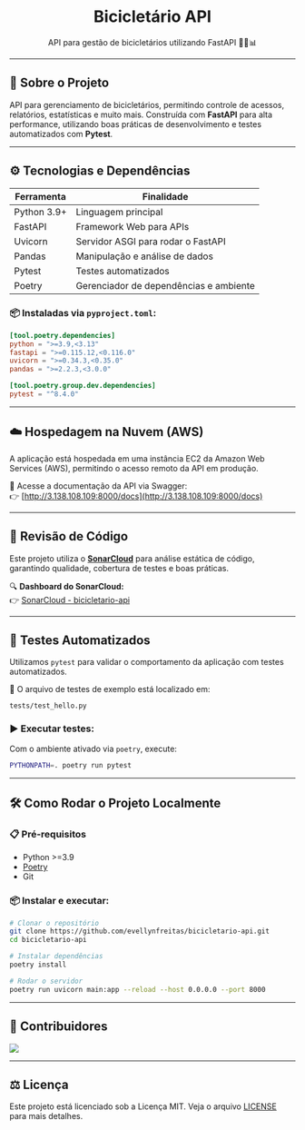 
<div align="center">

  <h1>Bicicletário API</h1>
  
  <p>
    API para gestão de bicicletários utilizando FastAPI 🚴‍♀️📊<br>
  </p>
  
<!-- Badges -->

</div>

---

## 📌 Sobre o Projeto

API para gerenciamento de bicicletários, permitindo controle de acessos, relatórios, estatísticas e muito mais. Construída com **FastAPI** para alta performance, utilizando boas práticas de desenvolvimento e testes automatizados com **Pytest**.

---

## ⚙️ Tecnologias e Dependências

| Ferramenta      | Finalidade                            |
|-----------------|----------------------------------------|
| Python 3.9+     | Linguagem principal                    |
| FastAPI         | Framework Web para APIs                |
| Uvicorn         | Servidor ASGI para rodar o FastAPI     |
| Pandas          | Manipulação e análise de dados         |
| Pytest          | Testes automatizados                   |
| Poetry          | Gerenciador de dependências e ambiente |

### 📦 Instaladas via `pyproject.toml`:

```toml
[tool.poetry.dependencies]
python = ">=3.9,<3.13"
fastapi = ">=0.115.12,<0.116.0"
uvicorn = ">=0.34.3,<0.35.0"
pandas = ">=2.2.3,<3.0.0"

[tool.poetry.group.dev.dependencies]
pytest = "^8.4.0"
```

---

## ☁️ Hospedagem na Nuvem (AWS)

A aplicação está hospedada em uma instância EC2 da Amazon Web Services (AWS), permitindo o acesso remoto da API em produção.

🔗 Acesse a documentação da API via Swagger:  
👉 [http://3.138.108.109:8000/docs](http://3.138.108.109:8000/docs)

---

## 🔎 Revisão de Código

Este projeto utiliza o [**SonarCloud**](https://sonarcloud.io/) para análise estática de código, garantindo qualidade, cobertura de testes e boas práticas.

🔍 **Dashboard do SonarCloud:**  
👉 [SonarCloud - bicicletario-api](https://sonarcloud.io/project/overview?id=evellynfreitas_bicicletario-api)

---

## 🧪 Testes Automatizados

Utilizamos `pytest` para validar o comportamento da aplicação com testes automatizados.

📁 O arquivo de testes de exemplo está localizado em:

```
tests/test_hello.py
```

### ▶️ Executar testes:

Com o ambiente ativado via `poetry`, execute:

```bash
PYTHONPATH=. poetry run pytest
```

---

## 🛠️ Como Rodar o Projeto Localmente

### 📋 Pré-requisitos

- Python >=3.9
- [Poetry](https://python-poetry.org/docs/#installation)
- Git

### 📦 Instalar e executar:

```bash
# Clonar o repositório
git clone https://github.com/evellynfreitas/bicicletario-api.git
cd bicicletario-api

# Instalar dependências
poetry install

# Rodar o servidor
poetry run uvicorn main:app --reload --host 0.0.0.0 --port 8000
```

---

## 👥 Contribuidores

<a href="https://github.com/evellynfreitas/bicicletario-api/graphs/contributors">
  <img src="https://contrib.rocks/image?repo=evellynfreitas/bicicletario-api" />
</a>

---

## ⚖️ Licença

Este projeto está licenciado sob a Licença MIT. Veja o arquivo [LICENSE](https://github.com/evellynfreitas/bicicletario-api/blob/main/LICENSE) para mais detalhes.

